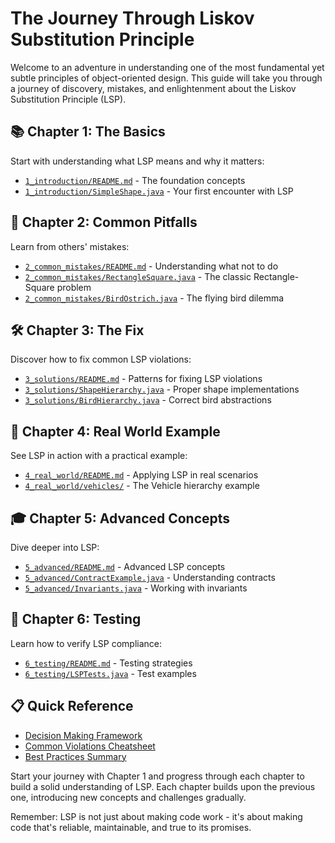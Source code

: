# The Journey Through Liskov Substitution Principle

Welcome to an adventure in understanding one of the most fundamental yet subtle principles of object-oriented design. This guide will take you through a journey of discovery, mistakes, and enlightenment about the Liskov Substitution Principle (LSP).

## 📚 Chapter 1: The Basics
Start with understanding what LSP means and why it matters:
- [`1_introduction/README.md`](1_introduction/README.md) - The foundation concepts
- [`1_introduction/SimpleShape.java`](1_introduction/SimpleShape.md) - Your first encounter with LSP

## 🚫 Chapter 2: Common Pitfalls
Learn from others' mistakes:
- [`2_common_mistakes/README.md`](2_common_mistakes/README.md) - Understanding what not to do
- [`2_common_mistakes/RectangleSquare.java`](2_common_mistakes/RectangleSquare.java) - The classic Rectangle-Square problem
- [`2_common_mistakes/BirdOstrich.java`](2_common_mistakes/BirdOstrich.java) - The flying bird dilemma

## 🛠 Chapter 3: The Fix
Discover how to fix common LSP violations:
- [`3_solutions/README.md`](3_solutions/README.md) - Patterns for fixing LSP violations
- [`3_solutions/ShapeHierarchy.java`](3_solutions/ShapeHierarchy.java) - Proper shape implementations
- [`3_solutions/BirdHierarchy.java`](3_solutions/BirdHierarchy.java) - Correct bird abstractions

## 🚗 Chapter 4: Real World Example
See LSP in action with a practical example:
- [`4_real_world/README.md`](4_real_world/README.md) - Applying LSP in real scenarios
- [`4_real_world/vehicles/`](4_real_world/vehicles/) - The Vehicle hierarchy example

## 🎓 Chapter 5: Advanced Concepts
Dive deeper into LSP:
- [`5_advanced/README.md`](5_advanced/README.md) - Advanced LSP concepts
- [`5_advanced/ContractExample.java`](5_advanced/ContractExample.java) - Understanding contracts
- [`5_advanced/Invariants.java`](5_advanced/Invariants.java) - Working with invariants

## 🧪 Chapter 6: Testing
Learn how to verify LSP compliance:
- [`6_testing/README.md`](6_testing/README.md) - Testing strategies
- [`6_testing/LSPTests.java`](6_testing/LSPTests.java) - Test examples

## 📋 Quick Reference
- [Decision Making Framework](LSP_Guide.md)
- [Common Violations Cheatsheet](LSPViolations.md)
- [Best Practices Summary](LSPFixedExamples.md)

Start your journey with Chapter 1 and progress through each chapter to build a solid understanding of LSP. Each chapter builds upon the previous one, introducing new concepts and challenges gradually.

Remember: LSP is not just about making code work - it's about making code that's reliable, maintainable, and true to its promises.